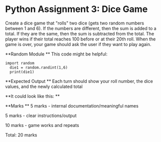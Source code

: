 # Python Assignment 3: Dice Game

Create a dice game that "rolls" two dice (gets two random numbers between 1 and 6). If the numbers are different, then the sum is added to a total. If they are the same, then the sum is subtracted from the total. The player wins if their total reaches 100 before or at their 20th roll. When the game is over, your game should ask the user if they want to play again.

**Random Module
**
This code might be helpful:

```
import random
  die1 = random.randint(1,6)
  print(die1)
```

**Expected Output
**
Each turn should show your roll number, the dice values, and the newly calculated total

**It could look like this:
**

**Marks
**
5 marks - internal documentation/meaningful names

5 marks - clear instructions/output

10 marks - game works and repeats

Total: 20 marks
